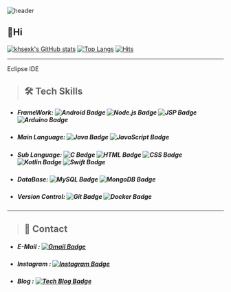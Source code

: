 ![header](https://capsule-render.vercel.app/api?type=Slice&color=auto&height=100&section=header&text=KHSEXK%20HUB&fontSize=50)

## 👋Hi   
[![khsexk's GitHub stats](https://github-readme-stats.vercel.app/api?username=khsexk)](https://github.com/anuraghazra/github-readme-stats) [![Top Langs](https://github-readme-stats.vercel.app/api/top-langs/?username=khsexk&layout=compact)](https://github.com/anuraghazra/github-readme-stats) [![Hits](https://hits.seeyoufarm.com/api/count/incr/badge.svg?url=https%3A%2F%2Fgithub.com%2Fkhsexk&count_bg=%2395CE6A&title_bg=%239A9595&icon=&icon_color=%23E7E7E7&title=hits&edge_flat=false)](https://hits.seeyoufarm.com)

* * *
Eclipse IDE
>  ##  🛠 Tech Skills 
* ##### FrameWork: ![Android Badge](https://img.shields.io/badge/-Android-3DDC84?style=flat&logo=Android&logoColor=FFFFFF) ![Node.js Badge](https://img.shields.io/badge/-Node.js-F7DF1E?style=flat&logo=Node.js) ![JSP Badge](https://img.shields.io/badge/-JSP-FFA500?style=flat&logo=Java&logoColor=000000) ![Arduino Badge](https://img.shields.io/badge/-Arduino-FFFFFF?style=flat&logo=Arduino)

* ##### Main Language: ![Java Badge](https://img.shields.io/badge/-Java-007396?style=flat&logo=Java&logoColor=FFFFFF) ![JavaScript Badge](https://img.shields.io/badge/-JavaScript-D4D4D4?style=flat&logo=JavaScript)   

* ##### Sub Language: ![C Badge](https://img.shields.io/badge/-C-000000?style=flat&logo=C) ![HTML Badge](https://img.shields.io/badge/-HTML5-F7DF1E?style=flat&logo=HTML5) ![CSS Badge](https://img.shields.io/badge/-CSS3-F1B3B3?style=flat&logo=CSS3) ![Kotlin Badge](https://img.shields.io/badge/-Kotlin-0095D5?style=flat&logo=Kotlin&logoColor=FFFFFF) ![Swift Badge](https://img.shields.io/badge/-Swift-FFFFFF?style=flat&logo=Swift) 

* ##### DataBase: ![MySQL Badge](https://img.shields.io/badge/-MySQL-fbceb1?style=flat&logo=MySQL) ![MongoDB Badge](https://img.shields.io/badge/-MongoDB-797979?style=flat&logo=MongoDB)

* ##### Version Control: ![Git Badge](https://img.shields.io/badge/-Git-D4D4D4?style=flat&logo=Git) ![Docker Badge](https://img.shields.io/badge/-Docker-FFFFFF?style=flat&logo=Docker)
* * *
> ##  📩 Contact 
* ##### E-Mail : [![Gmail Badge](https://img.shields.io/badge/-Gmail-000000?style=flat&logo=Gmail)](mailto:kohyunsuk98@gmail.com)
* ##### Instagram : [![Instagram Badge](https://img.shields.io/badge/-Instagram-FFCCFF?style=flat&logo=Instagram)](https://www.instagram.com/kx__seo1c/)
* ##### Blog : [![Tech Blog Badge](http://img.shields.io/badge/-Blogger-D4D4D4?style=flat-square&logo=Blogger&link=https://alkorithm.tistory.com/)](https://alkorithm.tistory.com/)
